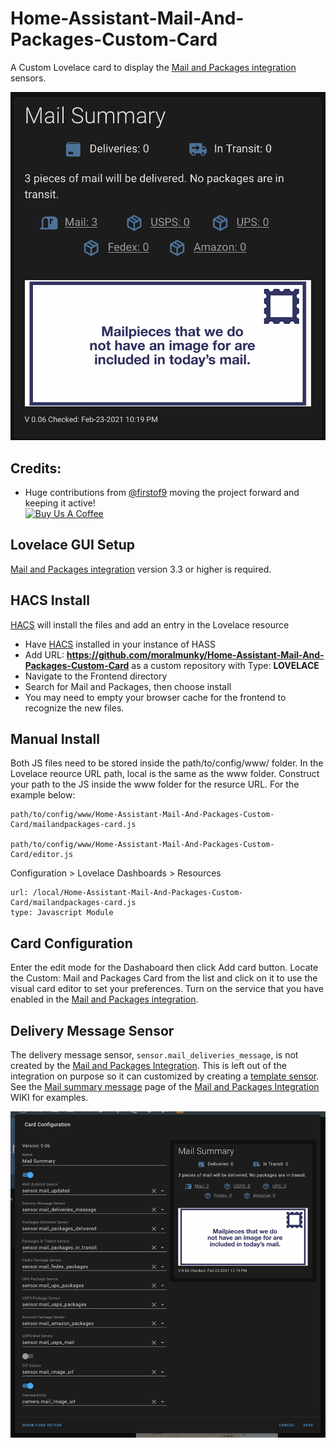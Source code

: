 # Home-Assistant-Mail-And-Packages-Custom-Card

A Custom Lovelace card to display the [Mail and Packages integration](https://github.com/moralmunky/Home-Assistant-Mail-And-Packages) sensors.

<img src="https://github.com/moralmunky/Home-Assistant-Mail-And-Packages-Custom-Card/blob/master/img/card-image.png?raw=true" alt="Preview of card" />

## Credits:

- Huge contributions from [@firstof9](https://github.com/firstof9) moving the project forward and keeping it active!
  <br/>
  <a href="https://www.buymeacoffee.com/Moralmunky" target="_blank"><img src="/docs/coffee.png" alt="Buy Us A Coffee" height="51px" width="217px" /></a>

## Lovelace GUI Setup

[Mail and Packages integration](https://github.com/moralmunky/Home-Assistant-Mail-And-Packages) version 3.3 or higher is required.

## HACS Install

[HACS](https://hacs.xyz) will install the files and add an entry in the Lovelace resource

- Have [HACS](https://hacs.xyz) installed in your instance of HASS
- Add URL: **https://github.com/moralmunky/Home-Assistant-Mail-And-Packages-Custom-Card** as a custom repository with Type: **LOVELACE**
- Navigate to the Frontend directory
- Search for Mail and Packages, then choose install
- You may need to empty your browser cache for the frontend to recognize the new files.

## Manual Install

Both JS files need to be stored inside the path/to/config/www/ folder. In the Lovelace reource URL path, local is the same as the www folder. Construct your path to the JS inside the www folder for the resurce URL. For the example below:

```
path/to/config/www/Home-Assistant-Mail-And-Packages-Custom-Card/mailandpackages-card.js

path/to/config/www/Home-Assistant-Mail-And-Packages-Custom-Card/editor.js
```

Configuration > Lovelace Dashboards > Resources

```
url: /local/Home-Assistant-Mail-And-Packages-Custom-Card/mailandpackages-card.js
type: Javascript Module
```

## Card Configuration

Enter the edit mode for the Dashaboard then click Add card button. Locate the Custom: Mail and Packages Card from the list and click on it to use the visual card editor to set your preferences. Turn on the service that you have enabled in the [Mail and Packages integration](https://github.com/moralmunky/Home-Assistant-Mail-And-Packages).

## Delivery Message Sensor

The delivery message sensor, `sensor.mail_deliveries_message`, is not created by the [Mail and Packages Integration](https://github.com/moralmunky/Home-Assistant-Mail-And-Packages/wiki/Mail-Summary-Message). This is left out of the integration on purpose so it can customized by creating a [template sensor](https://www.home-assistant.io/integrations/template/). See the [Mail summary message](https://github.com/moralmunky/Home-Assistant-Mail-And-Packages/wiki/Mail-Summary-Message) page of the [Mail and Packages Integration](https://github.com/moralmunky/Home-Assistant-Mail-And-Packages/wiki/Mail-Summary-Message) WIKI for examples.

<img src="https://github.com/moralmunky/Home-Assistant-Mail-And-Packages-Custom-Card/blob/master/img/visual-editor.png?raw=true" alt="Preview of visual-editor" />

